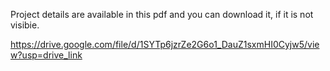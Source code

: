 Project details are available in this pdf and you can download it, if it is not visibie.

https://drive.google.com/file/d/1SYTp6jzrZe2G6o1_DauZ1sxmHI0Cyjw5/view?usp=drive_link
